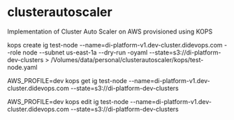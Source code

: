 # clusterautoscaler
Implementation of Cluster Auto Scaler on AWS provisioned using KOPS



kops create ig test-node --name=di-platform-v1.dev-cluster.didevops.com --role node --subnet us-east-1a --dry-run -oyaml --state=s3://di-platform-dev-clusters > /Volumes/data/personal/clusterautoscaler/kops/test-node.yaml


AWS_PROFILE=dev kops get ig test-node --name=di-platform-v1.dev-cluster.didevops.com --state=s3://di-platform-dev-clusters

AWS_PROFILE=dev kops edit ig test-node --name=di-platform-v1.dev-cluster.didevops.com --state=s3://di-platform-dev-clusters
